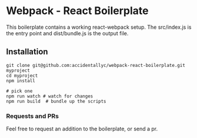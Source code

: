 # Webpack - React Boilerplate

This boilerplate contains a working react-webpack setup. The src/index.js is the entry point and dist/bundle.js is the output file.

## Installation
```
git clone git@github.com:accidentallyc/webpack-react-boilerplate.git myproject
cd myproject
npm install

# pick one 
npm run watch # watch for changes
npm run build  # bundle up the scripts
```

### Requests and PRs
Feel free to request an addition to the boilerplate, or send a pr.